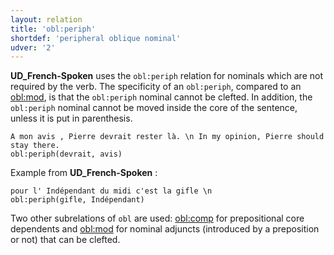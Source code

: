 ```yaml
---
layout: relation
title: 'obl:periph'
shortdef: 'peripheral oblique nominal'
udver: '2'
---
```


**UD_French-Spoken** uses  the `obl:periph` relation for nominals which are not required by the verb. 
The specificity of an `obl:periph`, compared to an [obl:mod](), is that the `obl:periph` nominal cannot be clefted. In addition, the `obl:periph` nominal cannot be moved inside the core of the sentence, unless it is put in parenthesis.

~~~ sdparse
A mon avis , Pierre devrait rester là. \n In my opinion, Pierre should stay there.
obl:periph(devrait, avis)
~~~

Example from **UD_French-Spoken** :

~~~ sdparse
pour l' Indépendant du midi c'est la gifle \n
obl:periph(gifle, Indépendant)
~~~


Two other subrelations of `obl` are used: [obl:comp]() for prepositional core dependents and [obl:mod]() for nominal adjuncts (introduced by a preposition or not) that can be clefted. 
